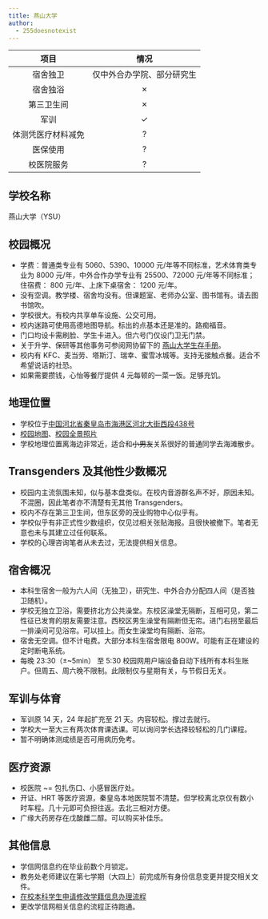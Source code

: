 ```yaml
---
title: 燕山大学
author:
  - 255doesnotexist
---
```


|        项目        |    情况    |
| :----------------: | :--------: |
|      宿舍独卫      |     仅中外合办学院、部分研究生      |
|      宿舍独浴      |     ✗      |
|     第三卫生间     |     ✗      |
|        军训        |     ✓      |
| 体测凭医疗材料减免 |     ?      |
|      医保使用      |     ?      |
|     校医院服务     |     ?      |

## 学校名称

燕山大学（YSU）

## 校园概况

- 学费：普通类专业有 5060、5390、10000 元/年等不同标准，艺术体育类专业为 8000 元/年，中外合作办学专业有 25500、72000 元/年等不同标准；住宿费： 800 元/年、上床下桌宿舍： 1200 元/年。
- 没有空调。教学楼、宿舍均没有。但课题室、老师办公室、图书馆有。请去图书馆吹。
- 学校很大。有校内共享单车设施、公交可用。
- 校内迷路可使用高德地图导航。标出的点基本还是准的。路痴福音。
- 门口均设卡需刷脸、学生卡进入。但六号门仅设门卫无门禁。
- 关于升学、保研等其他事务可参阅网协留下的 [燕山大学生存手册](https://github.com/yuna2017/YSU-Guidebook)。
- 校内有 KFC、麦当劳、塔斯汀、瑞幸、蜜雪冰城等。支持无接触点餐。适合不希望说话的社恐。
- 如果需要攒钱，心怡等餐厅提供 4 元每顿的一菜一饭。足够充饥。

## 地理位置

- 学校位于[中国河北省秦皇岛市海港区河北大街西段438号](https://www.amap.com/search?query=%E7%87%95%E5%B1%B1%E5%A4%A7%E5%AD%A6&city=130000&geoobj=118.638688%7C39.456936%7C121.040012%7C40.460774&zoom=9.8)
- [校园地图](https://www.ysu.edu.cn/info/2197/2255.htm)、[校园全景照片](https://www.720yun.com/t/3cbj5phaea6?scene_id=10952137)
- 学校地理位置离海边非常近，适合和~~小男友~~关系很好的普通同学去海滩散步。

## Transgenders 及其他性少数概况

- 校园内主流氛围未知，似与基本盘类似。在校内音游群名声不好，原因未知。不混圈，因此笔者亦不清楚有无其他 Transgenders。
- 校内不存在第三卫生间，但东区旁的茂业购物中心似乎有。
- 学校似乎有非正式性少数组织，仅见过相关张贴海报。且很快被撤下。笔者无意也未与其建立过任何联系。
- 学校的心理咨询笔者从未去过，无法提供相关信息。

## 宿舍概况

- 本科生宿舍一般为六人间（无独卫），研究生、中外合办分配四人间（是否独卫随机）。
- 学校无独立卫浴，需要挤北方公共澡堂。东校区澡堂无隔断，互相可见，第二性征已发育的朋友需要注意。西校区男生澡堂有隔断但无帘。进门右拐至最后一排澡间可见浴帘。可以挂上。而女生澡堂均有隔断、浴帘。
- 宿舍无空调。但不计电费。大部分本科生宿舍限电 800W。可能有正在建设的定时断电系统。
- 每晚 23:30（±~5min） 至 5:30 校园网用户端设备自动下线所有本科生账户。但周五、周六晚不限制。此限制仅与星期有关，与节假日无关。

## 军训与体育

- 军训原 14 天，24 年起扩充至 21 天。内容较松。撑过去就行。
- 学校大一至大三有两次体育课选课。可以询问学长选择较轻松的几门课程。
- 暂不明确体测成绩是否可用病历免考。

## 医疗资源

- 校医院 ~= 包扎伤口、小感冒医疗处。
- 开证、HRT 等医疗资源，秦皇岛本地医院暂不清楚。但学校离北京仅有数小时车程。几十元即可负担往返。去北三相对方便。
- 广缘大药房存在戊酸雌二醇。可以购买补佳乐。

## 其他信息

- 学信网信息约在毕业前数个月锁定。
- 教务处老师建议在第七学期（大四上）前完成所有身份信息变更并提交相关文件。
- [在校本科学生申请修改学籍信息办理流程](https://jwc.ysu.edu.cn/info/1055/5989.htm)
- 更改学信网相关信息的流程正待跑通。

